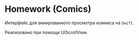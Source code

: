 Homework (Comics)
===
Интерфейс для аниированного просмотра комикса на `Swift`. 

Реализовано при помощи UIScrollView.
